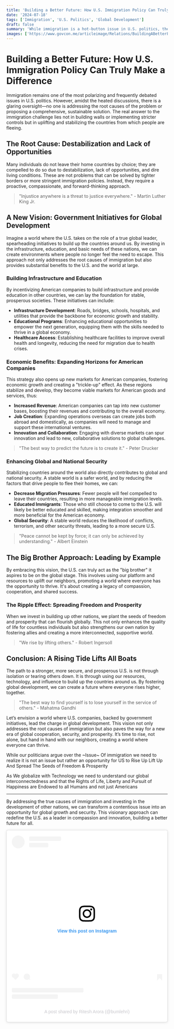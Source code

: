 ```yaml
---
title: 'Building a Better Future: How U.S. Immigration Policy Can Truly Make a Difference'
date: '2024-07-18'
tags: ['Immigration', 'U.S. Politics', 'Global Development']
draft: false
summary: 'While immigration is a hot-button issue in U.S. politics, the real solution lies in addressing the root causes. This article explores how government initiatives to build up other countries can stabilize regions, create new markets, and enhance global security.'
images: ['https://www.govcon.me/articleimage/Relations/BuildingABetterFuture.webp']
---
```


# Building a Better Future: How U.S. Immigration Policy Can Truly Make a Difference


Immigration remains one of the most polarizing and frequently debated issues in U.S. politics. However, amidst the heated discussions, there is a glaring oversight—no one is addressing the root causes of the problem or proposing a comprehensive, sustainable solution. The real answer to the immigration challenge lies not in building walls or implementing stricter controls but in uplifting and stabilizing the countries from which people are fleeing. 

## The Root Cause: Destabilization and Lack of Opportunities

Many individuals do not leave their home countries by choice; they are compelled to do so due to destabilization, lack of opportunities, and dire living conditions. These are not problems that can be solved by tighter borders or more stringent immigration policies. Instead, they require a proactive, compassionate, and forward-thinking approach.

> "Injustice anywhere is a threat to justice everywhere." - Martin Luther King Jr.

## A New Vision: Government Initiatives for Global Development

Imagine a world where the U.S. takes on the role of a true global leader, spearheading initiatives to build up the countries around us. By investing in the infrastructure, education, and basic needs of these nations, we can create environments where people no longer feel the need to escape. This approach not only addresses the root causes of immigration but also provides substantial benefits to the U.S. and the world at large.

### Building Infrastructure and Education

By incentivizing American companies to build infrastructure and provide education in other countries, we can lay the foundation for stable, prosperous societies. These initiatives can include:

- **Infrastructure Development**: Roads, bridges, schools, hospitals, and utilities that provide the backbone for economic growth and stability.
- **Educational Programs**: Enhancing educational opportunities to empower the next generation, equipping them with the skills needed to thrive in a global economy.
- **Healthcare Access**: Establishing healthcare facilities to improve overall health and longevity, reducing the need for migration due to health crises.

### Economic Benefits: Expanding Horizons for American Companies

This strategy also opens up new markets for American companies, fostering economic growth and creating a "trickle-up" effect. As these regions stabilize and develop, they become viable markets for American goods and services, thus:

- **Increased Revenue**: American companies can tap into new customer bases, boosting their revenues and contributing to the overall economy.
- **Job Creation**: Expanding operations overseas can create jobs both abroad and domestically, as companies will need to manage and support these international ventures.
- **Innovation and Collaboration**: Engaging with diverse markets can spur innovation and lead to new, collaborative solutions to global challenges.

> "The best way to predict the future is to create it." - Peter Drucker

### Enhancing Global and National Security

Stabilizing countries around the world also directly contributes to global and national security. A stable world is a safer world, and by reducing the factors that drive people to flee their homes, we can:

- **Decrease Migration Pressures**: Fewer people will feel compelled to leave their countries, resulting in more manageable immigration levels.
- **Educated Immigrants**: Those who still choose to come to the U.S. will likely be better educated and skilled, making integration smoother and more beneficial for the American economy.
- **Global Security**: A stable world reduces the likelihood of conflicts, terrorism, and other security threats, leading to a more secure U.S.

> "Peace cannot be kept by force; it can only be achieved by understanding." - Albert Einstein

## The Big Brother Approach: Leading by Example

By embracing this vision, the U.S. can truly act as the "big brother" it aspires to be on the global stage. This involves using our platform and resources to uplift our neighbors, promoting a world where everyone has the opportunity to thrive. It's about creating a legacy of compassion, cooperation, and shared success.

### The Ripple Effect: Spreading Freedom and Prosperity

When we invest in building up other nations, we plant the seeds of freedom and prosperity that can flourish globally. This not only enhances the quality of life for countless individuals but also strengthens our own nation by fostering allies and creating a more interconnected, supportive world.

> "We rise by lifting others." - Robert Ingersoll

## Conclusion: A Rising Tide Lifts All Boats

The path to a stronger, more secure, and prosperous U.S. is not through isolation or tearing others down. It is through using our resources, technology, and influence to build up the countries around us. By fostering global development, we can create a future where everyone rises higher, together.

> "The best way to find yourself is to lose yourself in the service of others." - Mahatma Gandhi

Let’s envision a world where U.S. companies, backed by government initiatives, lead the charge in global development. This vision not only addresses the root causes of immigration but also paves the way for a new era of global cooperation, security, and prosperity. It’s time to rise, not alone, but hand in hand with our neighbors, creating a world where everyone can thrive.

While our politicians argue over the ~Issue~ Of immigration we need to realize it is not an issue but rather an opportunity for US to Rise Up Lift Up And Spread The Seeds of Freedom & Prosperity 

As We globalize with Technology we need to understand our global interconnectedness and that the Rights of Life, Liberty and Pursuit of Happiness are Endowed to all Humans and not just Americans


---

By addressing the true causes of immigration and investing in the development of other nations, we can transform a contentious issue into an opportunity for global growth and security. This visionary approach can redefine the U.S. as a leader in compassion and innovation, building a better future for all.

<blockquote class="instagram-media" data-instgrm-captioned data-instgrm-permalink="https://www.instagram.com/p/DF-G84_CTKN/?utm_source=ig_embed&amp;utm_campaign=loading" data-instgrm-version="14" style=" background:#FFF; border:0; border-radius:3px; box-shadow:0 0 1px 0 rgba(0,0,0,0.5),0 1px 10px 0 rgba(0,0,0,0.15); margin: 1px; max-width:540px; min-width:326px; padding:0; width:99.375%; width:-webkit-calc(100% - 2px); width:calc(100% - 2px);"><div style="padding:16px;"> <a href="https://www.instagram.com/p/DF-G84_CTKN/?utm_source=ig_embed&amp;utm_campaign=loading" style=" background:#FFFFFF; line-height:0; padding:0 0; text-align:center; text-decoration:none; width:100%;" target="_blank"> <div style=" display: flex; flex-direction: row; align-items: center;"> <div style="background-color: #F4F4F4; border-radius: 50%; flex-grow: 0; height: 40px; margin-right: 14px; width: 40px;"></div> <div style="display: flex; flex-direction: column; flex-grow: 1; justify-content: center;"> <div style=" background-color: #F4F4F4; border-radius: 4px; flex-grow: 0; height: 14px; margin-bottom: 6px; width: 100px;"></div> <div style=" background-color: #F4F4F4; border-radius: 4px; flex-grow: 0; height: 14px; width: 60px;"></div></div></div><div style="padding: 19% 0;"></div> <div style="display:block; height:50px; margin:0 auto 12px; width:50px;"><svg width="50px" height="50px" viewBox="0 0 60 60" version="1.1" xmlns="https://www.w3.org/2000/svg" xmlns:xlink="https://www.w3.org/1999/xlink"><g stroke="none" stroke-width="1" fill="none" fill-rule="evenodd"><g transform="translate(-511.000000, -20.000000)" fill="#000000"><g><path d="M556.869,30.41 C554.814,30.41 553.148,32.076 553.148,34.131 C553.148,36.186 554.814,37.852 556.869,37.852 C558.924,37.852 560.59,36.186 560.59,34.131 C560.59,32.076 558.924,30.41 556.869,30.41 M541,60.657 C535.114,60.657 530.342,55.887 530.342,50 C530.342,44.114 535.114,39.342 541,39.342 C546.887,39.342 551.658,44.114 551.658,50 C551.658,55.887 546.887,60.657 541,60.657 M541,33.886 C532.1,33.886 524.886,41.1 524.886,50 C524.886,58.899 532.1,66.113 541,66.113 C549.9,66.113 557.115,58.899 557.115,50 C557.115,41.1 549.9,33.886 541,33.886 M565.378,62.101 C565.244,65.022 564.756,66.606 564.346,67.663 C563.803,69.06 563.154,70.057 562.106,71.106 C561.058,72.155 560.06,72.803 558.662,73.347 C557.607,73.757 556.021,74.244 553.102,74.378 C549.944,74.521 548.997,74.552 541,74.552 C533.003,74.552 532.056,74.521 528.898,74.378 C525.979,74.244 524.393,73.757 523.338,73.347 C521.94,72.803 520.942,72.155 519.894,71.106 C518.846,70.057 518.197,69.06 517.654,67.663 C517.244,66.606 516.755,65.022 516.623,62.101 C516.479,58.943 516.448,57.996 516.448,50 C516.448,42.003 516.479,41.056 516.623,37.899 C516.755,34.978 517.244,33.391 517.654,32.338 C518.197,30.938 518.846,29.942 519.894,28.894 C520.942,27.846 521.94,27.196 523.338,26.654 C524.393,26.244 525.979,25.756 528.898,25.623 C532.057,25.479 533.004,25.448 541,25.448 C548.997,25.448 549.943,25.479 553.102,25.623 C556.021,25.756 557.607,26.244 558.662,26.654 C560.06,27.196 561.058,27.846 562.106,28.894 C563.154,29.942 563.803,30.938 564.346,32.338 C564.756,33.391 565.244,34.978 565.378,37.899 C565.522,41.056 565.552,42.003 565.552,50 C565.552,57.996 565.522,58.943 565.378,62.101 M570.82,37.631 C570.674,34.438 570.167,32.258 569.425,30.349 C568.659,28.377 567.633,26.702 565.965,25.035 C564.297,23.368 562.623,22.342 560.652,21.575 C558.743,20.834 556.562,20.326 553.369,20.18 C550.169,20.033 549.148,20 541,20 C532.853,20 531.831,20.033 528.631,20.18 C525.438,20.326 523.257,20.834 521.349,21.575 C519.376,22.342 517.703,23.368 516.035,25.035 C514.368,26.702 513.342,28.377 512.574,30.349 C511.834,32.258 511.326,34.438 511.181,37.631 C511.035,40.831 511,41.851 511,50 C511,58.147 511.035,59.17 511.181,62.369 C511.326,65.562 511.834,67.743 512.574,69.651 C513.342,71.625 514.368,73.296 516.035,74.965 C517.703,76.634 519.376,77.658 521.349,78.425 C523.257,79.167 525.438,79.673 528.631,79.82 C531.831,79.965 532.853,80.001 541,80.001 C549.148,80.001 550.169,79.965 553.369,79.82 C556.562,79.673 558.743,79.167 560.652,78.425 C562.623,77.658 564.297,76.634 565.965,74.965 C567.633,73.296 568.659,71.625 569.425,69.651 C570.167,67.743 570.674,65.562 570.82,62.369 C570.966,59.17 571,58.147 571,50 C571,41.851 570.966,40.831 570.82,37.631"></path></g></g></g></svg></div><div style="padding-top: 8px;"> <div style=" color:#3897f0; font-family:Arial,sans-serif; font-size:14px; font-style:normal; font-weight:550; line-height:18px;">View this post on Instagram</div></div><div style="padding: 12.5% 0;"></div> <div style="display: flex; flex-direction: row; margin-bottom: 14px; align-items: center;"><div> <div style="background-color: #F4F4F4; border-radius: 50%; height: 12.5px; width: 12.5px; transform: translateX(0px) translateY(7px);"></div> <div style="background-color: #F4F4F4; height: 12.5px; transform: rotate(-45deg) translateX(3px) translateY(1px); width: 12.5px; flex-grow: 0; margin-right: 14px; margin-left: 2px;"></div> <div style="background-color: #F4F4F4; border-radius: 50%; height: 12.5px; width: 12.5px; transform: translateX(9px) translateY(-18px);"></div></div><div style="margin-left: 8px;"> <div style=" background-color: #F4F4F4; border-radius: 50%; flex-grow: 0; height: 20px; width: 20px;"></div> <div style=" width: 0; height: 0; border-top: 2px solid transparent; border-left: 6px solid #f4f4f4; border-bottom: 2px solid transparent; transform: translateX(16px) translateY(-4px) rotate(30deg)"></div></div><div style="margin-left: auto;"> <div style=" width: 0px; border-top: 8px solid #F4F4F4; border-right: 8px solid transparent; transform: translateY(16px);"></div> <div style=" background-color: #F4F4F4; flex-grow: 0; height: 12px; width: 16px; transform: translateY(-4px);"></div> <div style=" width: 0; height: 0; border-top: 8px solid #F4F4F4; border-left: 8px solid transparent; transform: translateY(-4px) translateX(8px);"></div></div></div> <div style="display: flex; flex-direction: column; flex-grow: 1; justify-content: center; margin-bottom: 24px;"> <div style=" background-color: #F4F4F4; border-radius: 4px; flex-grow: 0; height: 14px; margin-bottom: 6px; width: 224px;"></div> <div style=" background-color: #F4F4F4; border-radius: 4px; flex-grow: 0; height: 14px; width: 144px;"></div></div></a><p style=" color:#c9c8cd; font-family:Arial,sans-serif; font-size:14px; line-height:17px; margin-bottom:0; margin-top:8px; overflow:hidden; padding:8px 0 7px; text-align:center; text-overflow:ellipsis; white-space:nowrap;"><a href="https://www.instagram.com/p/DF-G84_CTKN/?utm_source=ig_embed&amp;utm_campaign=loading" style=" color:#c9c8cd; font-family:Arial,sans-serif; font-size:14px; font-style:normal; font-weight:normal; line-height:17px; text-decoration:none;" target="_blank">A post shared by Ritesh Arora (@bumlehri)</a></p></div></blockquote><script async src="//www.instagram.com/embed.js"></script>
